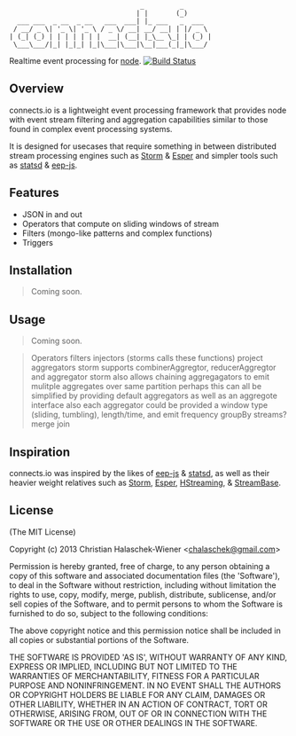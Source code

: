                                      _         _       
                                    | |       (_)      
      ___ ___  _ __  _ __   ___  ___| |_ ___   _  ___  
     / __/ _ \| '_ \| '_ \ / _ \/ __| __/ __| | |/ _ \ 
    | (_| (_) | | | | | | |  __| (__| |_\__ \_| | (_) |
     \___\___/|_| |_|_| |_|\___|\___|\__|___(_|_|\___/ 
                                                    

Realtime event processing for [node](http://nodejs.org). [![Build Status](https://secure.travis-ci.org/chalaschek/connects.io.png?branch=master)](http://travis-ci.org/chalaschek/connects.io)

## Overview

connects.io is a lightweight event processing framework that provides node with event stream filtering and aggregation capabilities similar to those found in complex event processing systems.

It is designed for usecases that require something in between distributed stream processing engines such as [Storm](https://github.com/nathanmarz/storm) & [Esper](http://esper.codehaus.org/) and simpler tools such as [statsd](https://github.com/etsy/statsd/) & [eep-js](https://github.com/darach/eep-js).

## Features
- JSON in and out
- Operators that compute on sliding windows of stream
- Filters (mongo-like patterns and complex functions)
- Triggers

## Installation

> Coming soon.

## Usage

> Coming soon.

> Operators
>   filters
>   injectors (storms calls these functions)
>   project
>   aggregators
>     storm supports combinerAggregtor, reducerAggregtor and aggregator
>     storm also allows chaining aggregagators to emit mulitple aggregates over same partition
>     perhaps this can all be simplified by providing default aggregators as well as an aggregote interface
>       also each aggregator could be provided a window type (sliding, tumbling), length/time, and emit frequency
>     groupBy streams?
>   merge
>   join


## Inspiration

connects.io was inspired by the likes of [eep-js](https://github.com/darach/eep-js) & [statsd](https://github.com/etsy/statsd/), as well as their heavier weight relatives such as [Storm](https://github.com/nathanmarz/storm), [Esper](http://esper.codehaus.org/), [HStreaming](http://www.hstreaming.com/), & [StreamBase](http://www.streambase.com/).

## License

(The MIT License)

Copyright (c) 2013 Christian Halaschek-Wiener &lt;chalaschek@gmail.com&gt;

Permission is hereby granted, free of charge, to any person obtaining
a copy of this software and associated documentation files (the
'Software'), to deal in the Software without restriction, including
without limitation the rights to use, copy, modify, merge, publish,
distribute, sublicense, and/or sell copies of the Software, and to
permit persons to whom the Software is furnished to do so, subject to
the following conditions:

The above copyright notice and this permission notice shall be
included in all copies or substantial portions of the Software.

THE SOFTWARE IS PROVIDED 'AS IS', WITHOUT WARRANTY OF ANY KIND,
EXPRESS OR IMPLIED, INCLUDING BUT NOT LIMITED TO THE WARRANTIES OF
MERCHANTABILITY, FITNESS FOR A PARTICULAR PURPOSE AND NONINFRINGEMENT.
IN NO EVENT SHALL THE AUTHORS OR COPYRIGHT HOLDERS BE LIABLE FOR ANY
CLAIM, DAMAGES OR OTHER LIABILITY, WHETHER IN AN ACTION OF CONTRACT,
TORT OR OTHERWISE, ARISING FROM, OUT OF OR IN CONNECTION WITH THE
SOFTWARE OR THE USE OR OTHER DEALINGS IN THE SOFTWARE.